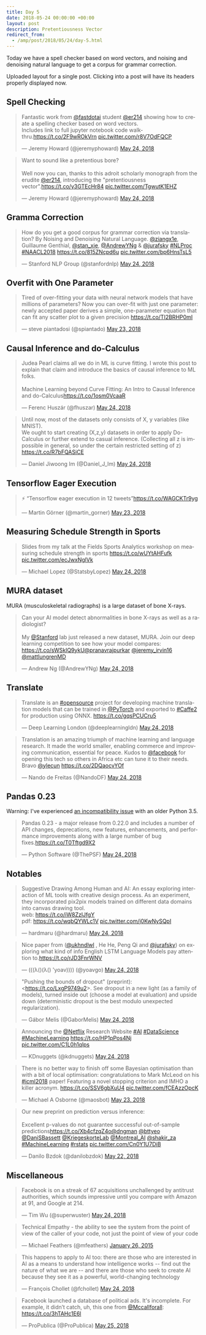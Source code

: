 ```yaml
---
title: Day 5
date: 2018-05-24 00:00:00 +00:00
layout: post
description: Pretentiousness Vector
redirect_from:
  - /amp/post/2018/05/24/day-5.html
---
```


Today we have a spell checker based on word vectors, and noising and denoising natural language to get a corpus for grammar correction.

Uploaded layout for a single post. Clicking into a post will have its headers properly displayed now.

## Spell Checking
<amp-twitter width="400" height="400"
             layout="responsive"
             data-tweetid="999691956111343616">
    <blockquote placeholder><p lang="en" dir="ltr">Fantastic work from <a href="https://twitter.com/fastdotai?ref_src=twsrc%5Etfw">@fastdotai</a> student <a href="https://twitter.com/er214?ref_src=twsrc%5Etfw">@er214</a> showing how to create a spelling checker based on word vectors.<br>Includes link to full jupyter notebook code walk-thru.<a href="https://t.co/2F9wROkVrn">https://t.co/2F9wROkVrn</a> <a href="https://t.co/r8V7OdFQCP">pic.twitter.com/r8V7OdFQCP</a></p>&mdash; Jeremy Howard (@jeremyphoward) <a href="https://twitter.com/jeremyphoward/status/999691956111343616?ref_src=twsrc%5Etfw">May 24, 2018</a></blockquote>
</amp-twitter>

<amp-twitter width="400" height="400"
             layout="responsive"
             data-tweetid="999700416509108226">
    <blockquote placeholder><p lang="en" dir="ltr">Want to sound like a pretentious bore?<br><br>Well now you can, thanks to this adroit scholarly monograph from the erudite <a href="https://twitter.com/er214?ref_src=twsrc%5Etfw">@er214</a>, introducing the &quot;pretentiousness vector&quot;.<a href="https://t.co/y3GTEcHr84">https://t.co/y3GTEcHr84</a> <a href="https://t.co/TgwutK1EHZ">pic.twitter.com/TgwutK1EHZ</a></p>&mdash; Jeremy Howard (@jeremyphoward) <a href="https://twitter.com/jeremyphoward/status/999700416509108226?ref_src=twsrc%5Etfw">May 24, 2018</a></blockquote>
</amp-twitter>

## Gramma Correction
<amp-twitter width="400" height="400"
             layout="responsive"
             data-tweetid="999713624502423553">
    <blockquote placeholder><p lang="en" dir="ltr">How do you get a good corpus for grammar correction via translation? By Noising and Denoising Natural Language. <a href="https://twitter.com/ziangx1e?ref_src=twsrc%5Etfw">@ziangx1e</a>, Guillaume Genthial, <a href="https://twitter.com/stan_xie?ref_src=twsrc%5Etfw">@stan_xie</a>, <a href="https://twitter.com/AndrewYNg?ref_src=twsrc%5Etfw">@AndrewYNg</a> &amp; <a href="https://twitter.com/jurafsky?ref_src=twsrc%5Etfw">@jurafsky</a> <a href="https://twitter.com/hashtag/NLProc?src=hash&amp;ref_src=twsrc%5Etfw">#NLProc</a> <a href="https://twitter.com/hashtag/NAACL2018?src=hash&amp;ref_src=twsrc%5Etfw">#NAACL2018</a> <a href="https://t.co/815ZNcpd6u">https://t.co/815ZNcpd6u</a> <a href="https://t.co/bp6HnsTsL5">pic.twitter.com/bp6HnsTsL5</a></p>&mdash; Stanford NLP Group (@stanfordnlp) <a href="https://twitter.com/stanfordnlp/status/999713624502423553?ref_src=twsrc%5Etfw">May 24, 2018</a></blockquote>
</amp-twitter>

## Overfit with One Parameter
<amp-twitter width="400" height="400"
             layout="responsive"
             data-tweetid="999426833488625664">
    <blockquote placeholder><p lang="en" dir="ltr">Tired of over-fitting your data with neural network models that have millions of parameters? Now you can over-fit with just one parameter: newly accepted paper derives a simple, one-parameter equation that can fit any scatter plot to a given precision <a href="https://t.co/TI2BRHP0mI">https://t.co/TI2BRHP0mI</a></p>&mdash; steve piantadosi (@spiantado) <a href="https://twitter.com/spiantado/status/999426833488625664?ref_src=twsrc%5Etfw">May 23, 2018</a></blockquote>
</amp-twitter>

## Causal Inference and do-Calculus
<amp-twitter width="400" height="400"
             layout="responsive"
             data-tweetid="999655017324957697">
    <blockquote placeholder><p lang="en" dir="ltr">Judea Pearl claims all we do in ML is curve fitting. I wrote this post to explain that claim and introduce the basics of causal inference to ML folks.<br><br>Machine Learning beyond Curve Fitting: An Intro to Causal Inference and do-Calculus<a href="https://t.co/1osm0VcaaR">https://t.co/1osm0VcaaR</a></p>&mdash; Ferenc Huszár (@fhuszar) <a href="https://twitter.com/fhuszar/status/999655017324957697?ref_src=twsrc%5Etfw">May 24, 2018</a></blockquote>
</amp-twitter>

<amp-twitter width="400" height="400"
             layout="responsive"
             data-tweetid="999667715848785920">
    <blockquote placeholder><p lang="en" dir="ltr">Until now, most of the datasets only consists of X, y variables (like MNIST).<br>We ought to start creating (X,z,y) datasets in order to apply Do-Calculus or further extend to casual inference. (Collecting all z is impossible in general, so under the certain restricted setting of z) <a href="https://t.co/R7bFQASiCE">https://t.co/R7bFQASiCE</a></p>&mdash; Daniel Jiwoong Im (@Daniel_J_Im) <a href="https://twitter.com/Daniel_J_Im/status/999667715848785920?ref_src=twsrc%5Etfw">May 24, 2018</a></blockquote>
</amp-twitter>

## Tensorflow Eager Execution
<amp-twitter width="400" height="400"
             layout="responsive"
             data-tweetid="999096274883235842">
    <blockquote placeholder><p lang="en" dir="ltr">⚡️ “Tensorflow eager execution in 12 tweets”<a href="https://t.co/WAGCKTr9yg">https://t.co/WAGCKTr9yg</a></p>&mdash; Martin Görner (@martin_gorner) <a href="https://twitter.com/martin_gorner/status/999096274883235842?ref_src=twsrc%5Etfw">May 23, 2018</a></blockquote>
</amp-twitter>

## Measuring Schedule Strength in Sports
<amp-twitter width="400" height="400"
             layout="responsive"
             data-tweetid="999672190302937090">
    <blockquote placeholder><p lang="en" dir="ltr">Slides from my talk at the Fields Sports Analytics workshop on measuring schedule strength in sports <a href="https://t.co/wUYtAHFufk">https://t.co/wUYtAHFufk</a> <a href="https://t.co/ecJwxNglVk">pic.twitter.com/ecJwxNglVk</a></p>&mdash; Michael Lopez (@StatsbyLopez) <a href="https://twitter.com/StatsbyLopez/status/999672190302937090?ref_src=twsrc%5Etfw">May 24, 2018</a></blockquote>
</amp-twitter>

## MURA dataset
MURA (musculoskeletal radiographs) is a large dataset of bone X-rays.
<amp-twitter width="400" height="400"
             layout="responsive"
             data-tweetid="999679861462634498">
    <blockquote placeholder><p lang="en" dir="ltr">Can your AI model detect abnormalities in bone X-rays as well as a radiologist?  <br><br>My <a href="https://twitter.com/Stanford?ref_src=twsrc%5Etfw">@Stanford</a> lab just released a new dataset, MURA. Join our deep learning competition to see how your model compares: <a href="https://t.co/sWSklQ9ykU">https://t.co/sWSklQ9ykU</a><a href="https://twitter.com/pranavrajpurkar?ref_src=twsrc%5Etfw">@pranavrajpurkar</a> <a href="https://twitter.com/jeremy_irvin16?ref_src=twsrc%5Etfw">@jeremy_irvin16</a> <a href="https://twitter.com/mattlungrenMD?ref_src=twsrc%5Etfw">@mattlungrenMD</a></p>&mdash; Andrew Ng (@AndrewYNg) <a href="https://twitter.com/AndrewYNg/status/999679861462634498?ref_src=twsrc%5Etfw">May 24, 2018</a></blockquote>
</amp-twitter>

## Translate
<amp-twitter width="400" height="400"
             layout="responsive"
             data-tweetid="999542760007925760">
    <blockquote placeholder><p lang="en" dir="ltr">Translate is an <a href="https://twitter.com/hashtag/opensource?src=hash&amp;ref_src=twsrc%5Etfw">#opensource</a> project for developing machine translation models that can be trained in <a href="https://twitter.com/PyTorch?ref_src=twsrc%5Etfw">@PyTorch</a> and exported to <a href="https://twitter.com/hashtag/Caffe2?src=hash&amp;ref_src=twsrc%5Etfw">#Caffe2</a> for production using ONNX. <a href="https://t.co/gqsPCUCru5">https://t.co/gqsPCUCru5</a></p>&mdash; Deep Learning London (@deeplearningldn) <a href="https://twitter.com/deeplearningldn/status/999542760007925760?ref_src=twsrc%5Etfw">May 24, 2018</a></blockquote>
</amp-twitter>

<amp-twitter width="400" height="400"
             layout="responsive"
             data-tweetid="999557709468000256">
    <blockquote placeholder><p lang="en" dir="ltr">Translation is an amazing triumph of machine learning and language research. It made the world smaller, enabling commerce and improving communication, essential for peace. Kudos to <a href="https://twitter.com/facebook?ref_src=twsrc%5Etfw">@facebook</a> for opening this tech so others in Africa etc can tune it to their needs. Bravo <a href="https://twitter.com/ylecun?ref_src=twsrc%5Etfw">@ylecun</a> <a href="https://t.co/2DQaocvYOf">https://t.co/2DQaocvYOf</a></p>&mdash; Nando de Freitas (@NandoDF) <a href="https://twitter.com/NandoDF/status/999557709468000256?ref_src=twsrc%5Etfw">May 24, 2018</a></blockquote>
</amp-twitter>

## Pandas 0.23
Warning: I've experienced [an incompatibility issue](https://github.com/pandas-dev/pandas/pull/21098) with an older Python 3.5.
<amp-twitter width="400" height="400"
             layout="responsive"
             data-tweetid="999681864423149569">
    <blockquote placeholder><p lang="en" dir="ltr">Pandas 0.23 - a major release from 0.22.0 and includes a number of API changes, deprecations, new features, enhancements, and performance improvements along with a large number of bug fixes.<a href="https://t.co/T0Tftgd9X2">https://t.co/T0Tftgd9X2</a></p>&mdash; Python Software (@ThePSF) <a href="https://twitter.com/ThePSF/status/999681864423149569?ref_src=twsrc%5Etfw">May 24, 2018</a></blockquote>
</amp-twitter>

## Notables
<amp-twitter width="400" height="400"
             layout="responsive"
             data-tweetid="999781422364839936">
    <blockquote placeholder><p lang="en" dir="ltr">Suggestive Drawing Among Human and AI: An essay exploring interaction of ML tools with creative design process. As an experiment, they incorporated pix2pix models trained on different data domains into canvas drawing tool.<br>web: <a href="https://t.co/iW8ZzlJfgY">https://t.co/iW8ZzlJfgY</a><br>pdf: <a href="https://t.co/wqbQYWLc1V">https://t.co/wqbQYWLc1V</a> <a href="https://t.co/j0KwNySQpI">pic.twitter.com/j0KwNySQpI</a></p>&mdash; hardmaru (@hardmaru) <a href="https://twitter.com/hardmaru/status/999781422364839936?ref_src=twsrc%5Etfw">May 24, 2018</a></blockquote>
</amp-twitter>

<amp-twitter width="400" height="400"
             layout="responsive"
             data-tweetid="999534362650726400">
    <blockquote placeholder><p lang="en" dir="ltr">Nice paper from (<a href="https://twitter.com/ukhndlwl?ref_src=twsrc%5Etfw">@ukhndlwl</a> , He He, Peng Qi and <a href="https://twitter.com/jurafsky?ref_src=twsrc%5Etfw">@jurafsky</a>) on exploring what kind of info English LSTM Language Models pay attention to.<a href="https://t.co/rJD3FnrWNV">https://t.co/rJD3FnrWNV</a></p>&mdash; (((λ()(λ() &#39;yoav)))) (@yoavgo) <a href="https://twitter.com/yoavgo/status/999534362650726400?ref_src=twsrc%5Etfw">May 24, 2018</a></blockquote>
</amp-twitter>

<amp-twitter width="400" height="400"
             layout="responsive"
             data-tweetid="999665235056263168">
    <blockquote placeholder><p lang="en" dir="ltr">&quot;Pushing the bounds of dropout&quot; (preprint): &lt;<a href="https://t.co/LxgP9749u2">https://t.co/LxgP9749u2</a>&gt;. See dropout in a new light (as a family of models), turned inside out (choose a model at evaluation) and upside down (deterministic dropout is the best modulo unexpected regularization).</p>&mdash; Gábor Melis (@GaborMelis) <a href="https://twitter.com/GaborMelis/status/999665235056263168?ref_src=twsrc%5Etfw">May 24, 2018</a></blockquote>
</amp-twitter>

<amp-twitter width="400" height="400"
             layout="responsive"
             data-tweetid="999590918486462464">
    <blockquote placeholder><p lang="en" dir="ltr">Announcing the <a href="https://twitter.com/netflix?ref_src=twsrc%5Etfw">@Netflix</a> Research Website <a href="https://twitter.com/hashtag/AI?src=hash&amp;ref_src=twsrc%5Etfw">#AI</a> <a href="https://twitter.com/hashtag/DataScience?src=hash&amp;ref_src=twsrc%5Etfw">#DataScience</a> <a href="https://twitter.com/hashtag/MachineLearning?src=hash&amp;ref_src=twsrc%5Etfw">#MachineLearning</a>  <a href="https://t.co/HP1pPos4Nj">https://t.co/HP1pPos4Nj</a> <a href="https://t.co/C1L0h1qlps">pic.twitter.com/C1L0h1qlps</a></p>&mdash; KDnuggets (@kdnuggets) <a href="https://twitter.com/kdnuggets/status/999590918486462464?ref_src=twsrc%5Etfw">May 24, 2018</a></blockquote>
</amp-twitter>

<amp-twitter width="400" height="400"
             layout="responsive"
             data-tweetid="999310788522315783">
    <blockquote placeholder><p lang="en" dir="ltr">There is no better way to finish off some Bayesian optimisation than with a bit of local optimisation: congratulations to Mark McLeod on his <a href="https://twitter.com/hashtag/icml2018?src=hash&amp;ref_src=twsrc%5Etfw">#icml2018</a> paper! Featuring a novel stopping criterion and IMHO a killer acronym. <a href="https://t.co/SSV6gbXuU4">https://t.co/SSV6gbXuU4</a> <a href="https://t.co/fCEAzzOpcK">pic.twitter.com/fCEAzzOpcK</a></p>&mdash; Michael A Osborne (@maosbot) <a href="https://twitter.com/maosbot/status/999310788522315783?ref_src=twsrc%5Etfw">May 23, 2018</a></blockquote>
</amp-twitter>

<amp-twitter width="400" height="400"
             layout="responsive"
             data-tweetid="998805033780174850">
    <blockquote placeholder><p lang="en" dir="ltr">Our new preprint on prediction versus inference:<br><br>Excellent p-values do not guarantee successful out-of-sample predictions<a href="https://t.co/Xb4cfzqZ4o">https://t.co/Xb4cfzqZ4o</a><a href="https://twitter.com/dngman?ref_src=twsrc%5Etfw">@dngman</a> <a href="https://twitter.com/bttyeo?ref_src=twsrc%5Etfw">@bttyeo</a> <a href="https://twitter.com/DaniSBassett?ref_src=twsrc%5Etfw">@DaniSBassett</a> <a href="https://twitter.com/KriegeskorteLab?ref_src=twsrc%5Etfw">@KriegeskorteLab</a> <a href="https://twitter.com/Montreal_AI?ref_src=twsrc%5Etfw">@Montreal_AI</a> <a href="https://twitter.com/shakir_za?ref_src=twsrc%5Etfw">@shakir_za</a> <a href="https://twitter.com/hashtag/MachineLearning?src=hash&amp;ref_src=twsrc%5Etfw">#MachineLearning</a> <a href="https://twitter.com/hashtag/rstats?src=hash&amp;ref_src=twsrc%5Etfw">#rstats</a> <a href="https://t.co/Cn0Y1U7DiB">pic.twitter.com/Cn0Y1U7DiB</a></p>&mdash; Danilo Bzdok (@danilobzdok) <a href="https://twitter.com/danilobzdok/status/998805033780174850?ref_src=twsrc%5Etfw">May 22, 2018</a></blockquote>
</amp-twitter>

## Miscellaneous
<amp-twitter width="400" height="400"
             layout="responsive"
             data-tweetid="999669897423736832">
    <blockquote placeholder><p lang="en" dir="ltr">Facebook is on a streak of 67 acquisitions unchallenged by antitrust authorities, which sounds impressive until you compare with Amazon at 91, and Google at 214.</p>&mdash; Tim Wu (@superwuster) <a href="https://twitter.com/superwuster/status/999669897423736832?ref_src=twsrc%5Etfw">May 24, 2018</a></blockquote>
</amp-twitter>

<amp-twitter width="400" height="400"
             layout="responsive"
             data-tweetid="559780610596556800">
    <blockquote placeholder><p lang="en" dir="ltr">Technical Empathy - the ability to see the system from the point of view of the caller of your code, not just the point of view of your code</p>&mdash; Michael Feathers (@mfeathers) <a href="https://twitter.com/mfeathers/status/559780610596556800?ref_src=twsrc%5Etfw">January 26, 2015</a></blockquote>
</amp-twitter>

<amp-twitter width="400" height="400"
             layout="responsive"
             data-tweetid="999747647794700289">
    <blockquote placeholder><p lang="en" dir="ltr">This happens to apply to AI too: there are those who are interested in AI as a means to understand how intelligence works -- find out the nature of what we are -- and there are those who seek to create AI because they see it as a powerful, world-changing technology</p>&mdash; François Chollet (@fchollet) <a href="https://twitter.com/fchollet/status/999747647794700289?ref_src=twsrc%5Etfw">May 24, 2018</a></blockquote>
</amp-twitter>

<amp-twitter width="400" height="400"
             layout="responsive"
             data-tweetid="999814791547015168">
    <blockquote placeholder><p lang="en" dir="ltr">Facebook launched a database of political ads. It&#39;s incomplete. For example, it didn’t catch, uh, this one from <a href="https://twitter.com/Mccallforall?ref_src=twsrc%5Etfw">@Mccallforall</a>:<br> <a href="https://t.co/3hTAHc1E6l">https://t.co/3hTAHc1E6l</a></p>&mdash; ProPublica (@ProPublica) <a href="https://twitter.com/ProPublica/status/999814791547015168?ref_src=twsrc%5Etfw">May 25, 2018</a></blockquote>
</amp-twitter>
